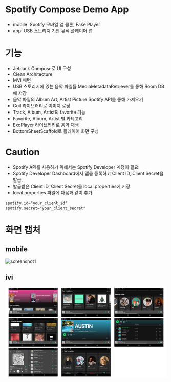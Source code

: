 # Spotify Compose Demo App
- mobile: Spotify 모바일 앱 클론, Fake Player
- app: USB 스토리지 기반 뮤직 플레이어 앱

# 기능
- Jetpack Compose로 UI 구성
- Clean Architecture
- MVI 패턴
- USB 스토리지에 있는 음악 파일들 MediaMetadataRetriever를 통해 Room DB에 저장
- 음악 파일의 Album Art, Artist Picture Spotify API를 통해 가져오기
- Coil 라이브러리로 이미지 로딩
- Track, Album, Artist의 favorite 기능
- Favorite, Album, Artist 별 카테고리
- ExoPlayer 라이브러리로 음악 재생
- BottomSheetScaffold로 플레이어 화면 구성

# Caution

- Spotify API를 사용하기 위해서는 Spotify Developer 계정이 필요.
- Spotify Developer Dashboard에서 앱을 등록하고 Client ID, Client Secret을 발급.
- 발급받은 Client ID, Client Secret을 local.properties에 저장.
- local.properties 파일에 다음과 같이 추가.
```
spotify.id="your_client_id"
spotify.secret="your_client_secret"
```

# 화면 캡처

## mobile

![screenshot1](pic/screenshot1.png)

## ivi

![screenshot2](pic/screenshot2.png)
